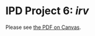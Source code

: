 # IPD Project 6: *irv*

Please see [the PDF on Canvas](https://nu-ipd.github.io/fall-2020/prj06.pdf).
